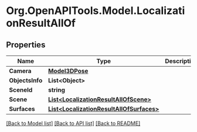 # Org.OpenAPITools.Model.LocalizationResultAllOf
## Properties

Name | Type | Description | Notes
------------ | ------------- | ------------- | -------------
**Camera** | [**Model3DPose**](Model3DPose.md) |  | 
**ObjectsInfo** | **List&lt;Object&gt;** |  | [optional] 
**SceneId** | **string** |  | 
**Scene** | [**List&lt;LocalizationResultAllOfScene&gt;**](LocalizationResultAllOfScene.md) |  | [optional] 
**Surfaces** | [**List&lt;LocalizationResultAllOfSurfaces&gt;**](LocalizationResultAllOfSurfaces.md) |  | 

[[Back to Model list]](../README.md#documentation-for-models) [[Back to API list]](../README.md#documentation-for-api-endpoints) [[Back to README]](../README.md)

